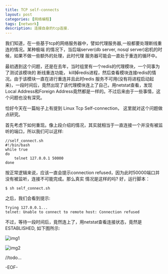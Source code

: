 ```yaml
---
title: TCP self-connects
layout: post
categories: [网络编程]
tags: [network]
description: 连接自身的tcp连接.
---
```


我们知道，在一些基于tcp的网络服务器中，譬如代理服务器,一般都要处理断线重连的情况。某种极端
的情况下，当后端server(db server, nosql server)宕机的时候，如果不做一些额外的处理，此时代理
服务器可能会一直处于重连的循环中。   

最初遇到这个问题，还是在去年，当时组里有一个redis的代理模块，一个同事为了测试该模块的
断线重连功能， kill掉redis进程，然后查看模块连接redis的情况。由于该模块一直在进行重连并且此时redis
服务不可用(没有将进程启动起来)，一段时间后，竟然出现了该代理模块连上了自己，用netstat查看，发现
Local Address和Foreign Address竟然都是一样的。不过后来由于一些事情，这个问题也没有深究。   

恰好今天在一篇帖子上有提到 Linux Tcp Self-connection， 这里就对这个问题做点研究。  

首先考虑下如何重现。像上段介绍的情况，其实就相当于一直连接一个并没有被监听的端口，所以我们可以这样:  
	
	//self_connect.sh
	#!/bin/bash
	while true
	do
		telnet 127.0.0.1 50000
	done

按正常逻辑来说，应该一直会提示connection refused，因为此时50000端口并没有被监听，连接不可能完成。那么真实
情况是这样的吗? 好，运行脚本：  

	$ sh self_connect.sh

之后，我们会看到提示:

	Trying 127.0.0.1...
	telnet: Unable to connect to remote host: Connection refused  

不过，等待一段时间后，竟然连上了，用netstat查看连接状态，竟然是ESTABLISHED, 如下图所示:  

![img1][self_connect_telnet]

![img2][self_connect_netstat]

//todo...

-EOF-

[self_connect_telnet]: https://raw.github.com/yuxingfirst/blog/gh-pages/_images/linux-network-program/https://raw.github.com/yuxingfirst/blog/gh-pages/_images/linux-network-program/self-connects-telnet.png "self-connect telnet test"  
[self_connect_netstat]: https://raw.github.com/yuxingfirst/blog/gh-pages/_images/linux-network-program/https://raw.github.com/yuxingfirst/blog/gh-pages/_images/linux-network-program/self-connects-netstat.png "self-connect netstat"  

[1]: http://lkml.indiana.edu/hypermail/linux/kernel/9909.3/0510.html "linux kernel mail list"  
[2]: http://lkml.indiana.edu/hypermail/linux/kernel/9909.3/0510.html
[3]: http://en.wikipedia.org/wiki/Postel%27s_law "Robustness principle's wikipedia"
